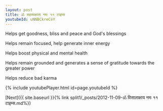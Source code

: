 ```yaml
---
layout: post
title: ॐ सहस्राक्षाता नमः ११ टाइम्स
youtubeId: uNNBCkreCeY
---
```

 
 
Helps get goodness, bliss and peace and God's blessings
 
Helps remain focused, help generate inner energy 
 
Helps boost physical and mental health 
 
Helps remain grounded and generates a sense of gratitude towards the greater power 
 
Helps reduce bad karma
 
 
 
 


{% include youtubePlayer.html id=page.youtubeId %}
 
[Next]({{ site.baseurl }}{% link  split1/_posts/2012-11-09-ॐ विसालाक्षाय नमः ११ टाइम्स.md%})
 
